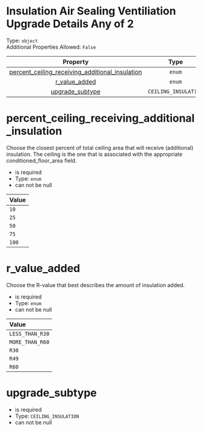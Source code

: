 
Insulation Air Sealing Ventiliation Upgrade Details Any of 2
============================================================
  
Type: `object`  
Additional Properties Allowed: `False`  
  

|Property|Type|Required|Nullable|Format|Title|
| :---: | :---: | :---: | :---: | :---: | :---: |
|[percent_ceiling_receiving_additional_insulation](#percent_ceiling_receiving_additional_insulation)|`enum`|:white_check_mark:|False|||
|[r_value_added](#r_value_added)|`enum`|:white_check_mark:|False|||
|[upgrade_subtype](#upgrade_subtype)|`CEILING_INSULATION`|:white_check_mark:|False|||

percent_ceiling_receiving_additional_insulation
===============================================
  
Choose the closest percent of total ceiling area that will receive (additional) insulation. The ceiling is the one that is associated with the appropriate conditioned_floor_area field.  
  

- is required
- Type: `enum`
- can not be null
  

|Value|
| :--- |
|`10`|
|`25`|
|`50`|
|`75`|
|`100`|
  

r_value_added
=============
  
Choose the R-value that best describes the amount of insulation added.  
  

- is required
- Type: `enum`
- can not be null
  

|Value|
| :--- |
|`LESS_THAN_R30`|
|`MORE_THAN_R60`|
|`R30`|
|`R49`|
|`R60`|
  

upgrade_subtype
===============
  
  
  

- is required
- Type: `CEILING_INSULATION`
- can not be null
  
